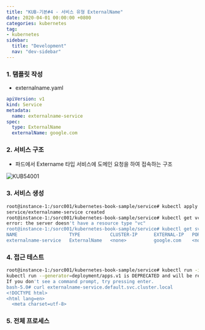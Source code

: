 ```yaml
---
title: "KUB-기본#4 - 서비스 유형 ExternalName"
date: 2020-04-01 00:00:00 +0800
categories: kubernetes
tag: 
- kubernetes
sidebar:
  title: "Development"
  nav: "dev-sidebar"
---
```


### 1. 탬플릿 작성

- externalname.yaml

```yaml
apiVersion: v1
kind: Service
metadata:
  name: externalname-service
spec:
  type: ExternalName
  externalName: google.com
```

### 2. 서비스 구조

- 파드에서 Extername 타입 서비스에 도메인 요청을 하여 접속하는 구조 

![KUB54001](/assets/images/kubenetes/KUB54005.png)

### 3. 서비스 생성 

```sh 
root@instance-1:/sorc001/kubernetes-book-sample/service# kubectl apply -f externalname.yaml 
service/externalname-service created
root@instance-1:/sorc001/kubernetes-book-sample/service# kubectl get vc
error: the server doesn't have a resource type "vc"
root@instance-1:/sorc001/kubernetes-book-sample/service# kubectl get svc
NAME                   TYPE           CLUSTER-IP      EXTERNAL-IP   PORT(S)        AGE
externalname-service   ExternalName   <none>          google.com    <none>         10s

```

### 4. 접근 테스트 

```sh 
root@instance-1:/sorc001/kubernetes-book-sample/service# kubectl run -it --image nicolaka/netshoot testnet bash
kubectl run --generator=deployment/apps.v1 is DEPRECATED and will be removed in a future version. Use kubectl run --generator=run-pod/v1 or kubectl create instead.
If you don't see a command prompt, try pressing enter.
bash-5.0# curl externalname-service.default.svc.cluster.local
<!DOCTYPE html>
<html lang=en>
  <meta charset=utf-8>
```

### 5. 전체 프로세스

<script id="asciicast-ziDYcA8T4nbJ040wcx9KxiHNU" src="https://asciinema.org/a/ziDYcA8T4nbJ040wcx9KxiHNU.js" async></script>

